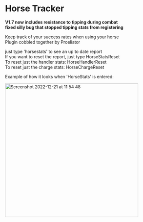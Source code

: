 # Horse Tracker

**V1.7 now includes resistance to tipping during combat**  
**fixed silly bug that stopped tipping stats from registering**


Keep track of your success rates when using your horse  
Plugin cobbled together by Proeliator  

just type 'horsestats' to see an up to date report  
If you want to reset the report, just type HorseStatsReset  
To reset just the handler stats: HorseHandlerReset  
To reset just the charge stats: HorseChargeReset  

Example of how it looks when 'HorseStats' is entered:

<img width="436" alt="Screenshot 2022-12-21 at 11 54 48" src="https://user-images.githubusercontent.com/119447171/208899464-71ee52d3-dca1-4f2a-84ae-d7bdcd2722d7.png">
